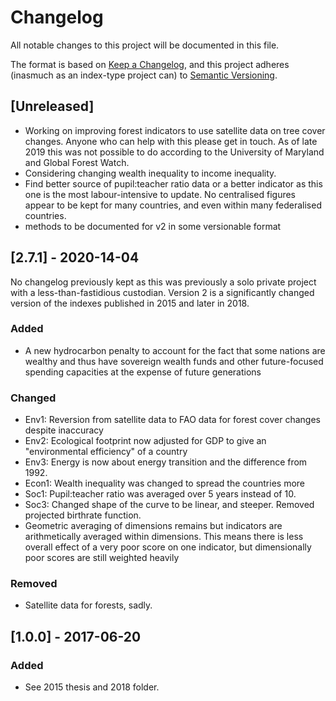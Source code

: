# Changelog

All notable changes to this project will be documented in this file.

The format is based on [Keep a Changelog](https://keepachangelog.com/en/1.0.0/),
and this project adheres (inasmuch as an index-type project can) to [Semantic Versioning](https://semver.org/spec/v2.0.0.html).

## [Unreleased]
- Working on improving forest indicators to use satellite data on tree cover changes. Anyone who can help with this please get in touch. As of late 2019 this was not possible to do according to the University of Maryland and Global Forest Watch.
- Considering changing wealth inequality to income inequality.
- Find better source of pupil:teacher ratio data or a better indicator as this one is the most labour-intensive to update. No centralised figures appear to be kept for many countries, and even within many federalised countries.
- methods to be documented for v2 in some versionable format

## [2.7.1] - 2020-14-04
No changelog previously kept as this was previously a solo private project with a less-than-fastidious custodian. Version 2 is a significantly changed version of the indexes published in 2015 and later in 2018. 
### Added
- A new hydrocarbon penalty to account for the fact that some nations are wealthy and thus have sovereign wealth funds and other future-focused spending capacities at the expense of future generations

### Changed
- Env1: Reversion from satellite data to FAO data for forest cover changes despite inaccuracy
- Env2: Ecological footprint now adjusted for GDP to give an "environmental efficiency" of a country
- Env3: Energy is now about energy transition and the difference from 1992.
- Econ1: Wealth inequality was changed to spread the countries more
- Soc1: Pupil:teacher ratio was averaged over 5 years instead of 10.
- Soc3: Changed shape of the curve to be linear, and steeper. Removed projected birthrate function.
- Geometric averaging of dimensions remains but indicators are arithmetically averaged within dimensions. This means there is less overall effect of a very poor score on one indicator, but dimensionally poor scores are still weighted heavily

### Removed
- Satellite data for forests, sadly.

## [1.0.0] - 2017-06-20

### Added
- See 2015 thesis and 2018 folder.
